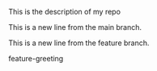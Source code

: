 This is the description of my repo

This is a new line from the main branch.

This is a new line from the feature branch.

feature-greeting
